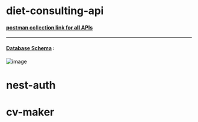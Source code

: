 # diet-consulting-api

####  [postman collection link for all APIs](https://www.getpostman.com/collections/3f138b2e177bd32fa2a4)
---
#### [Database Schema](https://drawsql.app/umar-1/diagrams/diet-consulting) : 

![image](https://user-images.githubusercontent.com/58395171/162686436-f677d435-4900-40cd-bffd-97b389c1507f.png)
# nest-auth
# cv-maker
